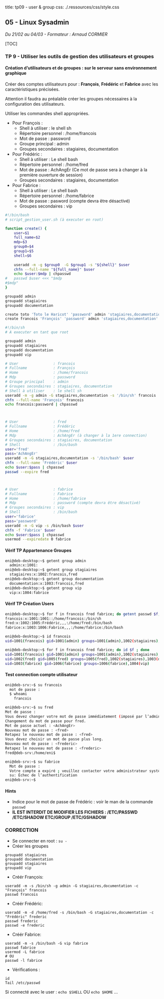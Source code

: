 title: tp09 - user & group
css: ./.ressources/css/style.css

## 05 - Linux Sysadmin
*Du 21/02 au 04/03 - Formateur : Arnaud CORMIER*

[TOC]

### TP 9 - Utiliser les outils de gestion des utilisateurs et groupes

#### Création d’utilisateurs et de groupes : sur le serveur sans environnement graphique

Créer des comptes utilisateurs pour : **François**, **Frédéric** et **Fabrice** avec les caractéristiques précisées.

Attention il faudra au préalable créer les groupes nécessaires à la configuration des utilisateurs.

Utiliser les commandes shell appropriées.

- Pour François :
	+ Shell à utiliser : le shell sh
	+ Répertoire personnel : /home/francois
 	+ Mot de passe : password
	+ Groupe principal : admin
	+ Groupes secondaires : stagiaires, documentation
-  Pour Frédéric :
	+ Shell à utiliser : Le shell bash
	+ Répertoire personnel : /home/fred
	+ Mot de passe : AchAngEr (Ce mot de passe sera à changer à la première ouverture de session)
	+ Groupes secondaires : stagiaires, documentation
- Pour Fabrice :
	+ Shell à utiliser : Le shell bash
	+ Répertoire personnel : /home/fabrice
	+ Mot de passe : pasword (compte devra être désactivé)
	+ Groupes secondaires : vip


```bash
#!/bin/bash
# script_gestion_user.sh (à executer en root)

function create() {
	user=$1
	full_name=$2
	mdp=$3
	group0=$4
	group1=$5
	shell=$6
	
	useradd -m -g $group0  -G $group1 -s "${shell}" $user
	chfn --full-name "${full_name}" $user
	echo $user:$mdp | chpasswd
#	passwd $user <<< "$mdp
#$mdp"
}

groupadd admin
groupadd stagiaires
groupadd documentation

create toto 'Toto le Haricot' 'password' admin 'stagiaires,documentation' '/bin/sh'
create francois 'François' 'password' admin 'stagiaires,documentation' '/bin/sh'
```



```sh
#!/bin/sh
# A executer en tant que root

groupadd admin
groupadd stagiaires
groupadd documentation
groupadd vip

# User                : francois
# Fullname            : François
# Home                : /home/francois
# Mdp                 : password
# Groupe principal    : admin
# Groupes secondaires : stagiaires, documentation
# Shell à utiliser    : le shell sh
useradd -m -g admin -G stagiaires,documentation -s '/bin/sh' francois
chfn --full-name 'François' francois
echo francois:password | chpasswd



# User                : fred
# Fullname            : Frédéric
# Home                : /home/fred
# Mdp                 : AchAngEr (à changer à la 1ere connection)
# Groupes secondaires : stagiaires, documentation
# Shell               : /bin/bash
user='fred'
pass='AchAngEr'
useradd -m -G stagiaires,documentation -s '/bin/bash' $user
chfn --full-name 'Frédéric' $user
echo $user:$pass | chpasswd
passwd --expire fred



# User                : fabrice
# Fullname            : Fabrice
# Home                : /home/fabrice
# Mdp                 : password (compte devra être désactivé)
# Groupes secondaires : vip
# Shell               : /bin/bash
user='fabrice'
pass='password'
useradd -m -G vip -s /bin/bash $user
chfn -f 'Fabrice' $user
echo $user:$pass | chpasswd
usermod --expiredate 0 fabrice
```


#### Vérif TP Appartenance Groupes

```sh
eni@deb-desktop:~$ getent group admin
  admin:x:1001:
eni@deb-desktop:~$ getent group stagiaires
  stagiaires:x:1002:francois,fred
eni@deb-desktop:~$ getent group documentation
  documentation:x:1003:francois,fred
eni@deb-desktop:~$ getent group vip
  vip:x:1004:fabrice
```

#### Vérif TP Création Users

```sh
eni@deb-desktop:~$ for f in francois fred fabrice; do getent passwd $f; done
francois:x:1001:1001::/home/francois:/bin/sh
fred:x:1002:1005:Frédéric,,,:/home/fred:/bin/bash
fabrice:x:1003:1006:Fabrice,,,:/home/fabrice:/bin/bash

eni@deb-desktop:~$ id francois
uid=1001(francois) gid=1001(admin) groups=1001(admin),1002(stagiaires),1003(documentation)

eni@deb-desktop:~$ for f in francois fred fabrice; do id $f ; done
uid=1001(francois) gid=1001(admin) groups=1001(admin),1002(stagiaires),1003(documentation)
uid=1002(fred) gid=1005(fred) groups=1005(fred),1002(stagiaires),1003(documentation)
uid=1003(fabrice) gid=1006(fabrice) groups=1006(fabrice),1004(vip)
```

#### Test connection compte utilisateur

```sh
eni@deb-srv:~$ su francois
  mot de passe :
  $ whoami
    francois

eni@deb-srv:~$ su fred
Mot de passe : 
Vous devez changer votre mot de passe immédiatement (imposé par l’administrateur).
Changement du mot de passe pour fred.
Mot de passe actuel : <AchAngEr>
Nouveau mot de passe : <fred>
Retapez le nouveau mot de passe : <fred> 
Vous devez choisir un mot de passe plus long.
Nouveau mot de passe : <frederic>
Retapez le nouveau mot de passe : <frederic> 
fred@deb-srv:/home/eni$

eni@deb-srv:~$ su fabrice
  Mot de passe : 
  Votre compte a expiré ; veuillez contacter votre administrateur système.
  su: Échec de l’authentification
eni@deb-srv:~$ 
```


#### Hints

- Indice pour le mot de passe de Frédéric : voir le man de la commande `passwd`
- **IL EST INTERDIT DE MODIFIER LES FICHIERS : /ETC/PASSWD /ETC/SHADOW ETC/GROUP /ETC/GSHADOW**


### CORRECTION

- Se connecter en root : `su -`
- Créer les groupes

```
groupadd stagiaires
groupadd documentation
groupadd stagiaires
groupadd vip
```

- Créér François:

```
useradd -m -s /bin/sh -g admin -G stagiaires,documentation -c "François" francois
passwd francois
```

- Créér Frédéric:

```
useradd -m -d /home/fred -s /bin/bash -G stagiaires,documentation -c "Frédéric" frederic
passwd frederic
passwd -e frederic
```

- Créér Fabrice:

```
useradd -m -s /bin/bash -G vip fabrice
passwd fabrice
usermod -L fabrice 
# OU 
passwd -l fabrice
```

- Vérifications :

```
id
Tail /etc/passwd
```

Si connecté avec le user :   `echo $SHELL` OU `echo $HOME` ...

<link rel="stylesheet" type="text/css" href=".ressources/css/bootstrap.min.css">
<link rel="stylesheet" type="text/css" href=".ressources/css/style.css">

<style>

img { 
  display: block;
  max-width: 600px;
  max-height: 700px;
  margin: 0 auto;
  border: 1px solid black;
}

</style>